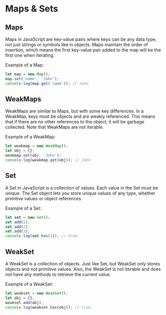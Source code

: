 # Maps & Sets

## Maps

Maps in JavaScript are key-value pairs where keys can be any data type, not just strings or symbols like in objects. Maps maintain the order of insertion, which means the first key-value pair added to the map will be the first one when iterating.

Example of a Map:

```jsx
let map = new Map();
map.set('name', 'John');
console.log(map.get('name')); // John

```

## WeakMaps

WeakMaps are similar to Maps, but with some key differences. In a WeakMap, keys must be objects and are weakly referenced. This means that if there are no other references to the object, it will be garbage collected. Note that WeakMaps are not iterable.

Example of a WeakMap:

```jsx
let weakmap = new WeakMap();
let obj = {};
weakmap.set(obj, 'John');
console.log(weakmap.get(obj)); // John

```

## Set

A Set in JavaScript is a collection of values. Each value in the Set must be unique. The Set object lets you store unique values of any type, whether primitive values or object references.

Example of a Set:

```jsx
let set = new Set();
set.add(1);
set.add(2);
set.add(3);
console.log(set.has(1)); // true

```

## WeakSet

A WeakSet is a collection of objects. Just like Set, but WeakSet only stores objects and not primitive values. Also, the WeakSet is not iterable and does not have any methods to retrieve the current value.

Example of a WeakSet:

```jsx
let weakset = new WeakSet();
let obj = {};
weakset.add(obj);
console.log(weakset.has(obj)); // true

```